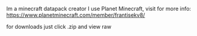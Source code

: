 Im a minecraft datapack creator
I use Planet Minecraft, visit for more info: https://www.planetminecraft.com/member/frantisekv8/

for downloads just click .zip and view raw
